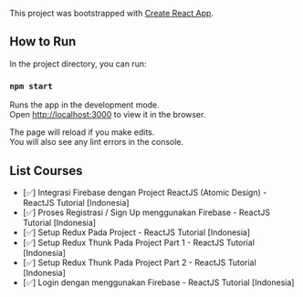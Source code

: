This project was bootstrapped with [Create React App](https://github.com/facebook/create-react-app).

## How to Run

In the project directory, you can run:

### `npm start`

Runs the app in the development mode.<br />
Open [http://localhost:3000](http://localhost:3000) to view it in the browser.

The page will reload if you make edits.<br />
You will also see any lint errors in the console.

## List Courses
* [:white_check_mark:] Integrasi Firebase dengan Project ReactJS (Atomic Design)  - ReactJS Tutorial [Indonesia]
* [:white_check_mark:] Proses Registrasi / Sign Up menggunakan Firebase  - ReactJS Tutorial [Indonesia]
* [:white_check_mark:] Setup Redux Pada Project  - ReactJS Tutorial [Indonesia]
* [:white_check_mark:] Setup Redux Thunk Pada Project Part 1  - ReactJS Tutorial [Indonesia]
* [:white_check_mark:] Setup Redux Thunk Pada Project Part 2  - ReactJS Tutorial [Indonesia]
* [:white_check_mark:] Login dengan menggunakan Firebase  - ReactJS Tutorial [Indonesia]